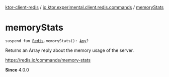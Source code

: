 [ktor-client-redis](../index.md) / [io.ktor.experimental.client.redis.commands](index.md) / [memoryStats](./memory-stats.md)

# memoryStats

`suspend fun `[`Redis`](../io.ktor.experimental.client.redis/-redis/index.md)`.memoryStats(): `[`Any`](https://kotlinlang.org/api/latest/jvm/stdlib/kotlin/-any/index.html)`?`

Returns an Array reply about the memory usage of the server.

https://redis.io/commands/memory-stats

**Since**
4.0.0

